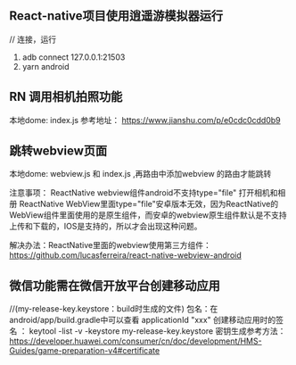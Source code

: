 ##  React-native项目使用逍遥游模拟器运行
// 连接，运行
1. adb connect 127.0.0.1:21503 
2. yarn android 

## RN 调用相机拍照功能
本地dome: index.js
参考地址：
https://www.jianshu.com/p/e0cdc0cdd0b9

## 跳转webview页面
本地dome: webview.js 和 index.js ,再路由中添加webview 的路由才能跳转

注意事项： 
ReactNative webview组件android不支持type="file" 打开相机和相册
ReactNative WebView里面type="file"安卓版本无效，因为ReactNative的WebView组件里面使用的是原生组件，而安卓的webview原生组件默认是不支持上传和下载的，IOS是支持的，所以才会出现这种问题。

解决办法：ReactNative里面的webview使用第三方组件：https://github.com/lucasferreira/react-native-webview-android

## 微信功能需在微信开放平台创建移动应用
//(my-release-key.keystore：build时生成的文件) 
包名：在android/app/build.gradle中可以查看  applicationId "xxx"
创建移动应用时的签名 ： keytool -list -v -keystore my-release-key.keystore 
密钥生成参考方法：https://developer.huawei.com/consumer/cn/doc/development/HMS-Guides/game-preparation-v4#certificate